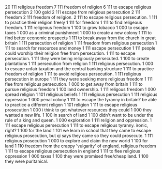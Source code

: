 20 111 religious freedom
7 111 freedom of religion
6 111 to escape religious persecution
2 100 gold
2 111 escape from religious persecution
2 111 freedom
2 111 freedom of religion.
2 111 to escape religious persecution.
1 111 to practice their religion freely
1 111 for freedom
1 111 to find religeous freedom.
1 111 religeous freedom
1 100 to grow tobacco
1 000 to escape taxes
1 000 as a criminal punishment
1 000 to create a new colony
1 111 to find better economic prospects
1 111 to break away from the church in great britain
1 111 persecution of religion
1 111 freedom from religious persecution
1 111 to search for resources and money
1 111 escape persecution
1 111 people could worship their religion free from persecution.
1 111 to escape persecution.
1 111 they were being religiously persecuted.
1 100 to create plantations
1 111 persecution from religion
1 111 religious persecution.
1 000 to escape unfair taxation and the central banking structure
1 111 to practice freedom of religion
1 111 to avoid religious persecution.
1 111 religious persecution in europe
1 111 they were seeking more religious freedom
1 111 flee from religious persecution.
1 000 to get away from britain
1 111 to pursue religious freedom
1 100 land ownership.
1 111 religous freedom
1 000 spread religion
1 101 religious beliefs
1 111 religious persecution
1 111 religious oppression
1 000 penal colony
1 111 to escape the tyranny in britain? be able to practice a different religon
1 101 religion
1 111 to escape religious prosecution
1 000 i think to get whatever resources they could
1 000 they wanted a new life.
1 100 in search of land
1 100 didn't want to be under the rule of a king and queen.
1 000 exploration
1 111 religion and oppression.
1 111 escape religious persecution
1 111 to escape religious tyranny.  ironic, right?
1 100 for the land
1 101 we learn in school that they came to escape religious prosecution, but qi says they came so they could prosecute.
1 111 religious prosecution
1 000 to explore and claim the new world
1 100 for land
1 110 freedom from the crappy 'vulgarity' of england, religious freedom
1 111 to escape religious persecution in england
1 111 to flee religious oppression
1 000 taxes
1 100 they were promised free/cheap land.
1 100 they were puritanical.